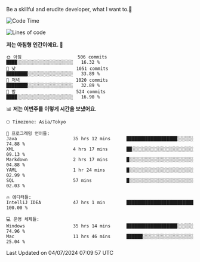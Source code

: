 Be a skillful and erudite developer, what I want to.👶

<!--START_SECTION:waka-->
![Code Time](http://img.shields.io/badge/Code%20Time-1%2C000%20hrs%2050%20mins-blue)

![Lines of code](https://img.shields.io/badge/%EC%A0%80%EB%8A%94%20%EC%97%AC%ED%83%9C%EA%B9%8C%EC%A7%80%20-2.5%20million%20%EC%A4%84%EC%9D%98%20%EC%BD%94%EB%93%9C%EB%A5%BC%20%EC%9E%91%EC%84%B1%ED%96%88%EC%96%B4%EC%9A%94.-blue)

**저는 아침형 인간이에요. 🐤** 

```text
🌞 아침                     506 commits         ████░░░░░░░░░░░░░░░░░░░░░   16.32 % 
🌆 낮　                     1051 commits        ████████░░░░░░░░░░░░░░░░░   33.89 % 
🌃 저녁                     1020 commits        ████████░░░░░░░░░░░░░░░░░   32.89 % 
🌙 밤　                     524 commits         ████░░░░░░░░░░░░░░░░░░░░░   16.90 % 
```


📊 **저는 이번주를 이렇게 시간을 보냈어요.** 

```text
🕑︎ Timezone: Asia/Tokyo

💬 프로그래밍 언어들: 
Java                     35 hrs 12 mins      ███████████████████░░░░░░   74.88 % 
XML                      4 hrs 17 mins       ██░░░░░░░░░░░░░░░░░░░░░░░   09.13 % 
Markdown                 2 hrs 17 mins       █░░░░░░░░░░░░░░░░░░░░░░░░   04.88 % 
YAML                     1 hr 24 mins        █░░░░░░░░░░░░░░░░░░░░░░░░   02.99 % 
SQL                      57 mins             █░░░░░░░░░░░░░░░░░░░░░░░░   02.03 % 

🔥 에디터들: 
IntelliJ IDEA            47 hrs 1 min        █████████████████████████   100.00 % 

💻 운영 체제들: 
Windows                  35 hrs 14 mins      ███████████████████░░░░░░   74.96 % 
Mac                      11 hrs 46 mins      ██████░░░░░░░░░░░░░░░░░░░   25.04 % 
```


 Last Updated on 04/07/2024 07:09:57 UTC
<!--END_SECTION:waka-->

